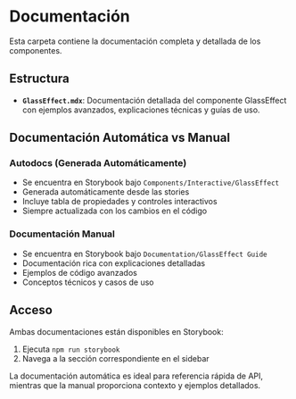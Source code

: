 # Documentación

Esta carpeta contiene la documentación completa y detallada de los componentes.

## Estructura

- **`GlassEffect.mdx`**: Documentación detallada del componente GlassEffect con ejemplos avanzados, explicaciones técnicas y guías de uso.

## Documentación Automática vs Manual

### Autodocs (Generada Automáticamente)
- Se encuentra en Storybook bajo `Components/Interactive/GlassEffect`
- Generada automáticamente desde las stories
- Incluye tabla de propiedades y controles interactivos
- Siempre actualizada con los cambios en el código

### Documentación Manual
- Se encuentra en Storybook bajo `Documentation/GlassEffect Guide`
- Documentación rica con explicaciones detalladas
- Ejemplos de código avanzados
- Conceptos técnicos y casos de uso

## Acceso

Ambas documentaciones están disponibles en Storybook:
1. Ejecuta `npm run storybook`
2. Navega a la sección correspondiente en el sidebar

La documentación automática es ideal para referencia rápida de API, mientras que la manual proporciona contexto y ejemplos detallados.